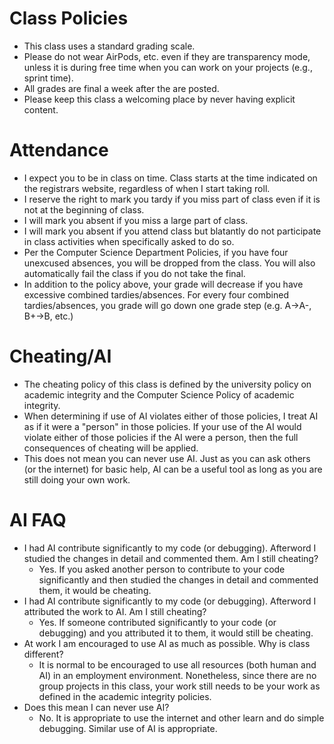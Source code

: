 # Class Policies

- This class uses a standard grading scale.
- Please do not wear AirPods, etc. even if they are transparency mode, unless it is during free time when you can work on your projects (e.g., sprint time).
- All grades are final a week after the are posted.
- Please keep this class a welcoming place by never having explicit content.

# Attendance

- I expect you to be in class on time. Class starts at the time indicated on the registrars website, regardless of when I start taking roll.
- I reserve the right to mark you tardy if you miss part of class even if it is not at the beginning of class.
- I will mark you absent if you miss a large part of class.
- I will mark you absent if you attend class but blatantly do not participate in class activities when specifically asked to do so.
- Per the Computer Science Department Policies, if you have four unexcused absences, you will be dropped from the class. You will also automatically fail the class if you do not take the final.
- In addition to the policy above, your grade will decrease if you have excessive combined tardies/absences. For every four combined tardies/absences, you grade will go down one grade step (e.g. A->A-, B+->B, etc.)

# Cheating/AI

- The cheating policy of this class is defined by the university policy on academic integrity and the Computer Science Policy of academic integrity.
- When determining if use of AI violates either of those policies, I treat AI as if it were a "person" in those policies. If your use of the AI would violate either of those policies if the AI were a person, then the full consequences of cheating will be applied.
- This does not mean you can never use AI. Just as you can ask others (or the internet) for basic help, AI can be a useful tool as long as you are still doing your own work.

# AI FAQ

- I had AI contribute significantly to my code (or debugging). Afterword I studied the changes in detail and commented them. Am I still cheating? 
   - Yes. If you asked another person to contribute to your code significantly and then studied the changes in detail and commented them, it would be cheating.
- I had AI contribute significantly to my code (or debugging). Afterword I attributed the work to AI. Am I still cheating?
   - Yes. If someone contributed significantly to your code (or debugging) and you attributed it to them, it would still be cheating.
- At work I am encouraged to use AI as much as possible. Why is class different?
   - It is normal to be encouraged to use all resources (both human and AI) in an employment environment. Nonetheless, since there are no group projects in this class, your work still needs to be your work as defined in the academic integrity policies.
- Does this mean I can never use AI?
   - No. It is appropriate to use the internet and other learn and do simple debugging. Similar use of AI is appropriate.

